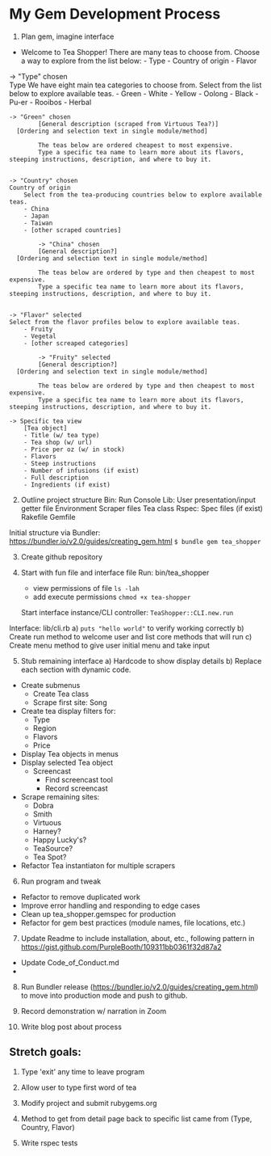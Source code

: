 # My Gem Development Process

1. Plan gem, imagine interface

- Welcome to Tea Shopper! There are many teas to choose from. Choose a way to explore from the list below:
		- Type
		- Country of origin
		- Flavor
		
-> "Type" chosen    
		Type
		We have eight main tea categories to choose from. Select from the list below to explore available teas.
		- Green
		- White
		- Yellow
		- Oolong
		- Black
		- Pu-er
		- Rooibos
		- Herbal 

    -> "Green" chosen
			[General description (scraped from Virtuous Tea?)]
      [Ordering and selection text in single module/method]

			The teas below are ordered cheapest to most expensive. 			
			Type a specific tea name to learn more about its flavors, steeping instructions, description, and where to buy it.
			
		
	-> "Country" chosen
  	Country of origin
		Select from the tea-producing countries below to explore available teas.
		- China
		- Japan
		- Taiwan
		- [other scraped countries]
		
			-> "China" chosen
			[General description?]
      [Ordering and selection text in single module/method]

			The teas below are ordered by type and then cheapest to most expensive. 			
			Type a specific tea name to learn more about its flavors, steeping instructions, description, and where to buy it.
		
				
	-> "Flavor" selected
    Select from the flavor profiles below to explore available teas.
		- Fruity
		- Vegetal
		- [other screaped categories]
		
			-> "Fruity" selected
			[General description?]
      [Ordering and selection text in single module/method]

			The teas below are ordered by type and then cheapest to most expensive. 			
			Type a specific tea name to learn more about its flavors, steeping instructions, description, and where to buy it.
		
	-> Specific tea view
		[Tea object]
		- Title (w/ tea type)
		- Tea shop (w/ url)
		- Price per oz (w/ in stock)
		- Flavors
		- Steep instructions
		- Number of infusions (if exist)
		- Full description
		- Ingredients (if exist)


2. Outline project structure
  Bin:
    Run
    Console 
  Lib:
    User presentation/input getter file
    Environment
    Scraper files
    Tea class
  Rspec:
    Spec files (if exist)
  Rakefile
  Gemfile
  
  Initial structure via Bundler: https://bundler.io/v2.0/guides/creating_gem.html
    `$ bundle gem tea_shopper`


3. Create github repository


4. Start with fun file and interface file
  Run: 
    bin/tea_shopper
      - view permissions of file
      `ls -lah`
      - add execute permissions
      `chmod +x tea-shopper` 

    Start interface instance/CLI controller: `TeaShopper::CLI.new.run`
	  
  Interface:
    lib/cli.rb
    a) `puts "hello world"` to verify working correctly
	  b) Create run method to welcome user and list core methods that will run
    c) Create menu method to give user initial menu and take input


5. Stub remaining interface
  a) Hardcode to show display details
  b) Replace each section with dynamic code.

  - Create submenus
	- Create Tea class
	- Scrape first site: Song
  - Create tea display filters for:
    - Type
    - Region
    - Flavors
    - Price
  - Display Tea objects in menus
  - Display selected Tea object
    - Screencast
	    - Find screencast tool
	    - Record screencast
  - Scrape remaining sites:
    - Dobra
    - Smith
    - Virtuous
    - Harney?
    - Happy Lucky's?
    - TeaSource?
    - Tea Spot?
  - Refactor Tea instantiaton for multiple scrapers
  

6. Run program and tweak
  - Refactor to remove duplicated work
  - Improve error handling and responding to edge cases
  - Clean up tea_shopper.gemspec for production
  - Refactor for gem best practices (module names, file locations, etc.)


7. Update Readme to include installation, about, etc., following pattern in https://gist.github.com/PurpleBooth/109311bb0361f32d87a2
  - Update Code_of_Conduct.md
  - 


8. Run Bundler release (https://bundler.io/v2.0/guides/creating_gem.html) to move into production mode and push to github.


9. Record demonstration w/ narration in Zoom


10. Write blog post about process


## Stretch goals:

1. Type 'exit' any time to leave program


2. Allow user to type first word of tea


3. Modify project and submit rubygems.org


4. Method to get from detail page back to specific list came from (Type, Country, Flavor)


5. Write rspec tests